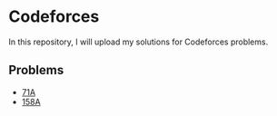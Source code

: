 # Codeforces

In this repository, I will upload my solutions for Codeforces problems.

## Problems

- [71A](https://codeforces.com/problemset/problem/71/A)
- [158A](https://codeforces.com/contest/158/problem/A)
